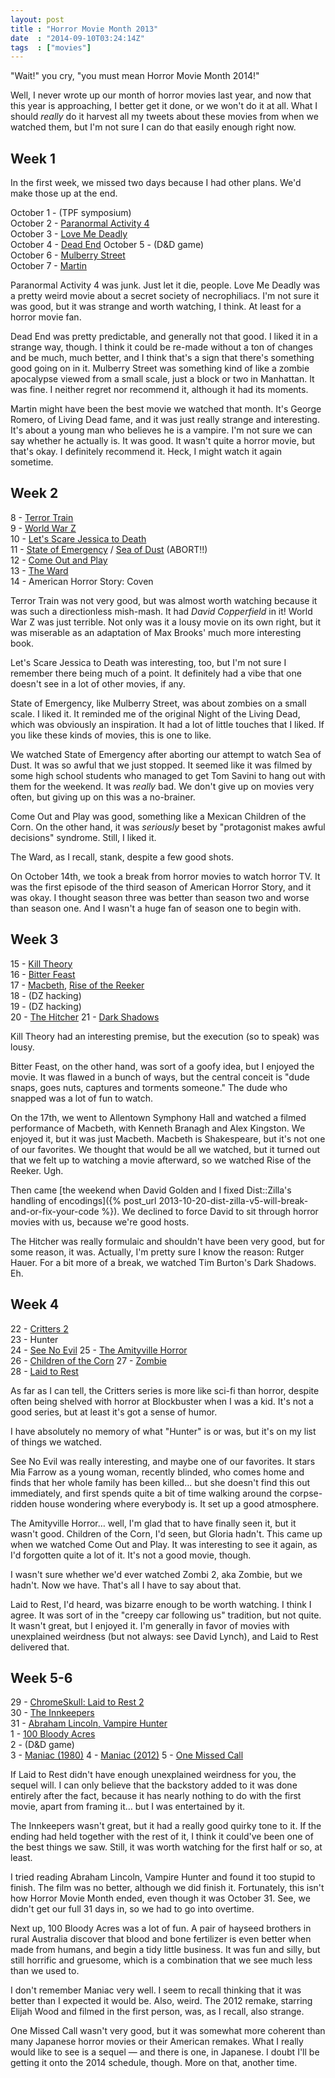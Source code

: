 ```yaml
---
layout: post
title : "Horror Movie Month 2013"
date  : "2014-09-10T03:24:14Z"
tags  : ["movies"]
---
```

"Wait!" you cry, "you must mean Horror Movie Month 2014!"

Well, I never wrote up our month of horror movies last year, and now that this
year is approaching, I better get it done, or we won't do it at all.  What I
should *really* do it harvest all my tweets about these movies from when we
watched them, but I'm not sure I can do that easily enough right now.

## Week 1

In the first week, we missed two days because I had other plans.  We'd make
those up at the end.

October 1 - (TPF symposium)  
October 2 - [Paranormal Activity 4](http://en.wikipedia.org/wiki/Paranormal_Activity_4)  
October 3 - [Love Me Deadly](http://en.wikipedia.org/wiki/Love_Me_Deadly)  
October 4 - [Dead End](http://en.wikipedia.org/wiki/Dead_End_(2003_film))  
October 5 - (D&D game)  
October 6 - [Mulberry Street](http://en.wikipedia.org/wiki/Mulberry_Street_(film))  
October 7 - [Martin](http://en.wikipedia.org/wiki/Martin_(film))

Paranormal Activity 4 was junk.  Just let it die, people.  Love Me Deadly was a
pretty weird movie about a secret society of necrophiliacs.  I'm not sure it
was good, but it was strange and worth watching, I think.  At least for a
horror movie fan.

Dead End was pretty predictable, and generally not that good.  I liked it in a
strange way, though.  I think it could be re-made without a ton of changes and
be much, much better, and I think that's a sign that there's something good
going on in it.  Mulberry Street was something kind of like a zombie apocalypse
viewed from a small scale, just a block or two in Manhattan.  It was fine.  I
neither regret nor recommend it, although it had its moments.

Martin might have been the best movie we watched that month.  It's George
Romero, of Living Dead fame, and it was just really strange and interesting.
It's about a young man who believes he is a vampire.  I'm not sure we can say
whether he actually is.  It was good.  It wasn't quite a horror movie, but
that's okay.  I definitely recommend it.  Heck, I might watch it again
sometime.

## Week 2

 8 - [Terror Train](http://en.wikipedia.org/wiki/Terror_Train)  
 9 - [World War Z](http://en.wikipedia.org/wiki/World_War_Z_(film))  
10 - [Let's Scare Jessica to Death](http://en.wikipedia.org/wiki/Let%27s_Scare_Jessica_to_Death)  
11 - [State of Emergency](http://en.wikipedia.org/wiki/State_of_Emergency_(film))  / [Sea of Dust](http://en.wikipedia.org/wiki/Sea_of_Dust_(film)) (ABORT!!)  
12 - [Come Out and Play](http://en.wikipedia.org/wiki/Come_Out_and_Play_(film))  
13 - [The Ward](http://en.wikipedia.org/wiki/The_Ward_(film))  
14 - American Horror Story: Coven

Terror Train was not very good, but was almost worth watching because it was
such a directionless mish-mash.  It had *David Copperfield* in it!  World War Z
was just terrible.  Not only was it a lousy movie on its own right, but it was
miserable as an adaptation of Max Brooks' much more interesting book.

Let's Scare Jessica to Death was interesting, too, but I'm not sure I remember
there being much of a point.  It definitely had a vibe that one doesn't see in
a lot of other movies, if any.

State of Emergency, like Mulberry Street, was about zombies on a small scale.
I liked it.  It reminded me of the original Night of the Living Dead, which was
obviously an inspiration.  It had a lot of little touches that I liked.  If you
like these kinds of movies, this is one to like.

We watched State of Emergency after aborting our attempt to watch Sea of Dust.
It was so awful that we just stopped.  It seemed like it was filmed by some
high school students who managed to get Tom Savini to hang out with them for
the weekend.  It was *really* bad.  We don't give up on movies very often, but
giving up on this was a no-brainer.

Come Out and Play was good, something like a Mexican Children of the Corn.  On
the other hand, it was *seriously* beset by "protagonist makes awful decisions"
syndrome.  Still, I liked it.

The Ward, as I recall, stank, despite a few good shots.

On October 14th, we took a break from horror movies to watch horror TV.  It was
the first episode of the third season of American Horror Story, and it was
okay.  I thought season three was better than season two and worse than season
one.  And I wasn't a huge fan of season one to begin with.

## Week 3

15 - [Kill Theory](http://en.wikipedia.org/wiki/Kill_Theory)  
16 - [Bitter Feast](http://en.wikipedia.org/wiki/Bitter_Feast)  
17 - [Macbeth](http://ntlive.nationaltheatre.org.uk/productions/ntlout4-macbeth), [Rise of the Reeker](http://en.wikipedia.org/wiki/No_Man's_Land:_The_Rise_of_Reeker)  
18 - (DZ hacking)  
19 - (DZ hacking)  
20 - [The Hitcher](http://en.wikipedia.org/wiki/The_Hitcher_(1986_film))  
21 - [Dark Shadows](http://en.wikipedia.org/wiki/Dark_Shadows_(film))  

Kill Theory had an interesting premise, but the execution (so to speak) was
lousy.

Bitter Feast, on the other hand, was sort of a goofy idea, but I enjoyed the
movie.  It was flawed in a bunch of ways, but the central conceit is "dude
snaps, goes nuts, captures and torments someone."  The dude who snapped was a
lot of fun to watch.

On the 17th, we went to Allentown Symphony Hall and watched a filmed
performance of Macbeth, with Kenneth Branagh and Alex Kingston.  We enjoyed it,
but it was just Macbeth.  Macbeth is Shakespeare, but it's not one of our
favorites.  We thought that would be all we watched, but it turned out that we
felt up to watching a movie afterward, so we watched Rise of the Reeker.  Ugh.

Then came [the weekend when David Golden and I fixed Dist::Zilla's handling of
encodings]({% post_url 2013-10-20-dist-zilla-v5-will-break-and-or-fix-your-code %}).  We declined to force
David to sit through horror movies with us, because we're good hosts.

The Hitcher was really formulaic and shouldn't have been very good, but for
some reason, it was.  Actually, I'm pretty sure I know the reason:  Rutger
Hauer.  For a bit more of a break, we watched Tim Burton's Dark Shadows.  Eh.

## Week 4

22 - [Critters 2](http://en.wikipedia.org/wiki/Critters_2:_The_Main_Course)  
23 - Hunter  
24 - [See No Evil](http://en.wikipedia.org/wiki/See_No_Evil_(1971_film))  
25 - [The Amityville Horror](http://en.wikipedia.org/wiki/The_Amityville_Horror)  
26 - [Children of the Corn](http://en.wikipedia.org/wiki/Children_of_the_Corn_(1984_film))  
27 - [Zombie](http://en.wikipedia.org/wiki/Zombi_2)  
28 - [Laid to Rest](http://en.wikipedia.org/wiki/Laid_to_Rest_(film))  

As far as I can tell, the Critters series is more like sci-fi than horror,
despite often being shelved with horror at Blockbuster when I was a kid.  It's
not a good series, but at least it's got a sense of humor.

I have absolutely no memory of what "Hunter" is or was, but it's on my list of things we watched.

See No Evil was really interesting, and maybe one of our favorites.  It stars
Mia Farrow as a young woman, recently blinded, who comes home and finds that
her whole family has been killed... but she doesn't find this out immediately,
and first spends quite a bit of time walking around the corpse-ridden house
wondering where everybody is.  It set up a good atmosphere.

The Amityville Horror… well, I'm glad that to have finally seen it, but it
wasn't good.  Children of the Corn, I'd seen, but Gloria hadn't.  This came up
when we watched Come Out and Play.  It was interesting to see it again, as I'd
forgotten quite a lot of it.  It's not a good movie, though.

I wasn't sure whether we'd ever watched Zombi 2, aka Zombie, but we hadn't.
Now we have.  That's all I have to say about that.

Laid to Rest, I'd heard, was bizarre enough to be worth watching.  I think I
agree.  It was sort of in the "creepy car following us" tradition, but not
quite.  It wasn't great, but I enjoyed it.  I'm generally in favor of movies
with unexplained weirdness (but not always: see David Lynch), and Laid to Rest
delivered that.

## Week 5-6

29 - [ChromeSkull: Laid to Rest 2](http://en.wikipedia.org/wiki/ChromeSkull:_Laid_to_Rest_2)  
30 - [The Innkeepers](http://en.wikipedia.org/wiki/The_Innkeepers_(film))  
31 - [Abraham Lincoln, Vampire Hunter](http://en.wikipedia.org/wiki/Abraham_Lincoln:_Vampire_Hunter)  
 1 - [100 Bloody Acres](http://en.wikipedia.org/wiki/100_Bloody_Acres)  
 2 - (D&D game)  
 3 - [Maniac (1980)](http://en.wikipedia.org/wiki/Maniac_(1980_film))  
 4 - [Maniac (2012)](http://en.wikipedia.org/wiki/Maniac_(2012_film))  
 5 - [One Missed Call](http://en.wikipedia.org/wiki/One_Missed_Call_(2008_film))

If Laid to Rest didn't have enough unexplained weirdness for you, the sequel
will.  I can only believe that the backstory added to it was done entirely
after the fact, because it has nearly nothing to do with the first movie, apart
from framing it… but I was entertained by it.

The Innkeepers wasn't great, but it had a really good quirky tone to it.  If
the ending had held together with the rest of it, I think it could've been one
of the best things we saw.  Still, it was worth watching for the first half or
so, at least.

I tried reading Abraham Lincoln, Vampire Hunter and found it too stupid to
finish.  The film was no better, although we did finish it.  Fortunately, this
isn't how Horror Movie Month ended, even though it was October 31.  See, we
didn't get our full 31 days in, so we had to go into overtime.

Next up, 100 Bloody Acres was a lot of fun.  A pair of hayseed brothers in
rural Australia discover that blood and bone fertilizer is even better when
made from humans, and begin a tidy little business.  It was fun and silly, but
still horrific and gruesome, which is a combination that we see much less than
we used to.

I don't remember Maniac very well.  I seem to recall thinking that it was
better than I expected it would be.  Also, weird.  The 2012 remake, starring
Elijah Wood and filmed in the first person, was, as I recall, also strange.

One Missed Call wasn't very good, but it was somewhat more coherent than many
Japanese horror movies or their American remakes.  What I really would like to
see is a sequel — and there is one, in Japanese.  I doubt I'll be getting it
onto the 2014 schedule, though.  More on that, another time.
